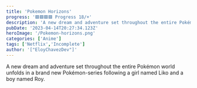 ```yaml
---
title: 'Pokemon Horizons'
progress: '🟪🟪🟪🟪 Progress 18/+'
description: 'A new dream and adventure set throughout the entire Pokémon world unfolds in a brand new Pokémon-series following a girl named Liko and a boy named Roy.'
pubDate: '2023-04-14T20:27:34.123Z'
heroImage: '/Pokemon-horizons.png'
categories: ['Anime']
tags: ['Netflix','Incomplete']
author: '["EloyChavezDev"]'
---
```

A new dream and adventure set throughout the entire Pokémon world unfolds in a brand new Pokémon-series following a girl named Liko and a boy named Roy.